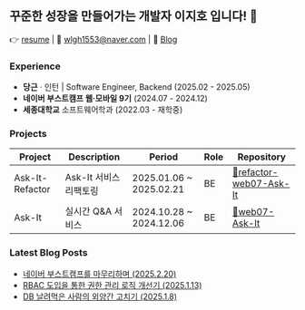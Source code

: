 ## 꾸준한 성장을 만들어가는 개발자 이지호 입니다! 🤗

👉 [resume](https://drive.google.com/file/d/1OoSi0pyC-GH2Vdaszqgp1NCZusb200GQ/view?usp=drive_link) | 📧 wlgh1553@naver.com | 📝 [Blog](https://velog.io/@wlgh1553/posts)

### Experience

- **당근** · 인턴 | Software Engineer, Backend (2025.02 - 2025.05)
- **네이버 부스트캠프 웹·모바일 9기** (2024.07 - 2024.12)
- **세종대학교** 소프트웨어학과 (2022.03 - 재학중)
 
### Projects
  
| Project | Description | Period | Role | Repository |
|---------|------------|--------|-------------------|------------|
| Ask-It-Refactor | Ask-It 서비스 리팩토링 | 2025.01.06 ~ 2025.02.21 | BE | [🔗refactor-web07-Ask-It](https://github.com/boostcampwm-2024/refactor-web07-Ask-It) |
| Ask-It | 실시간 Q&A 서비스 | 2024.10.28 ~ 2024.12.06 | BE | [🔗web07-Ask-It](https://github.com/boostcampwm-2024/web07-Ask-It) |

### Latest Blog Posts
- [네이버 부스트캠프를 마무리하며 (2025.2.20)](https://velog.io/@wlgh1553/%EB%84%A4%EC%9D%B4%EB%B2%84-%EB%B6%80%EC%8A%A4%ED%8A%B8%EC%BA%A0%ED%94%84%EB%A5%BC-%EB%A7%88%EB%AC%B4%EB%A6%AC%ED%95%98%EB%A9%B0)
- [RBAC 도입을 통한 권한 관리 로직 개선기 (2025.1.13)](https://velog.io/@wlgh1553/RBAC-%EB%8F%84%EC%9E%85%EC%9D%84-%ED%86%B5%ED%95%9C-%EA%B6%8C%ED%95%9C-%EA%B4%80%EB%A6%AC-%EB%A1%9C%EC%A7%81-%EA%B0%9C%EC%84%A0%EA%B8%B0)
- [DB 날려먹은 사람의 외양간 고치기 (2025.1.8)](https://velog.io/@wlgh1553/DB-%EB%82%A0%EB%A0%A4%EB%A8%B9%EC%9D%80-%EC%82%AC%EB%9E%8C%EC%9D%98-%EC%99%B8%EC%96%91%EA%B0%84-%EA%B3%A0%EC%B9%98%EA%B8%B0)
